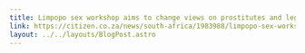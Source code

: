 ```yaml
---
title: Limpopo sex workshop aims to change views on prostitutes and legislation (2018)
link: https://citizen.co.za/news/south-africa/1983988/limpopo-sex-workshop-aims-to-change-views-on-prostitutes-and-legislation/
layout: ../../layouts/BlogPost.astro
---
```

